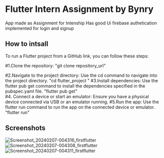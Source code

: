 
# Flutter Intern Assignment by Bynry

App made as Assignment for Intenship 
Has good Ui
firebase authetication implemented for login and signup

## How to intsall 
 To run a Flutter project from a GitHub link, you can follow these steps:

#1.Clone the repository:
"git clone repository_url"

#2.Navigate to the project directory: Use the cd command to navigate into the project directory.
   "cd flutter_project "
#3.Install dependencies: Use the flutter pub get command to install the dependencies specified in the pubspec.yaml file.
"flutter pub get"  
#4. Connect a device or start an emulator: Ensure you have a physical device connected via USB or an emulator running.
#5.Run the app: Use the flutter run command to run the app on the connected device or emulator.
"flutter run"
## Screenshots

![Screenshot_20240207-004316_firstflutter](https://github.com/Omdeshmukh9/firstflutter/assets/87648154/16fe76a8-e3aa-4222-9a4c-23efdc480baf)
![Screenshot_20240207-004308_firstflutter](https://github.com/Omdeshmukh9/firstflutter/assets/87648154/c58c43ad-4804-41b1-ab64-5c97c2c11ef0)
![Screenshot_20240207-004311_firstflutter](https://github.com/Omdeshmukh9/firstflutter/assets/87648154/44f601b3-457b-4c42-8f2c-2859b679d67d)
